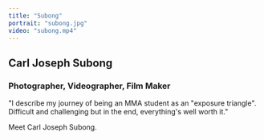 ```yaml
---
title: "Subong"
portrait: "subong.jpg"
video: "subong.mp4"
---
```


## Carl Joseph Subong
### Photographer, Videographer, Film Maker

"I describe my journey of being an MMA student as an "exposure triangle". Difficult and challenging but in the end, everything's well worth it."

Meet Carl Joseph Subong.